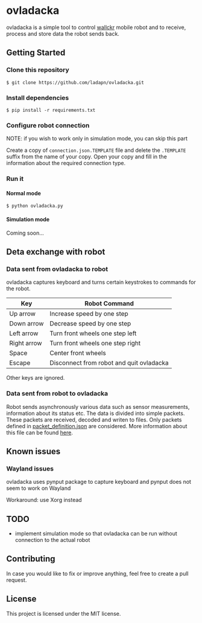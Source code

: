 # ovladacka
ovladacka is a simple tool to control [wallckr](https://github.com/ladapn/wallckr) mobile robot and to receive, process and store data the robot sends back. 

## Getting Started
### Clone this repository
`$ git clone https://github.com/ladapn/ovladacka.git`
### Install dependencies
`$ pip install -r requirements.txt`
### Configure robot connection
NOTE: if you wish to work only in simulation mode, you can skip this part

Create a copy of `connection.json.TEMPLATE` file and delete the `.TEMPLATE` suffix from the name of your copy. 
Open your copy and fill in the information about the required connection type. 
### Run it
#### Normal mode
`$ python ovladacka.py`
#### Simulation mode
Coming soon... 

## Deta exchange with robot
### Data sent from ovladacka to robot
ovladacka captures keyboard and turns certain keystrokes to commands for the robot. 

| Key         | Robot Command                   |
|-------------|---------------------------------|
| Up arrow    | Increase speed by one step      |
| Down arrow  | Decrease speed by one step      |
| Left arrow  | Turn front wheels one step left |
| Right arrow | Turn front wheels one step right|
| Space | Center front wheels |
| Escape | Disconnect from robot and quit ovladacka |

Other keys are ignored. 

### Data sent from robot to ovladacka
Robot sends asynchronously various data such as sensor measurements, information about its status etc. The data is 
divided into simple packets. These packets are received, decoded and writen to files. Only packets defined in 
[packet_definition.json](packet_definition.json) are considered. More information about this file can be found 
[here](doc/packet_definition.md). 

## Known issues
### Wayland issues
ovladacka uses pynput package to capture keyboard and pynput does not seem to work on Wayland

Workaround: use Xorg instead 

## TODO
- implement simulation mode so that ovladacka can be run without connection to the actual robot

## Contributing
In case you would like to fix or improve anything, feel free to create a pull request. 

## License
This project is licensed under the MIT license.